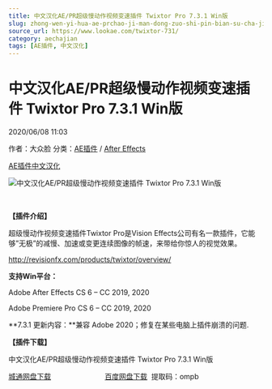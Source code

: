 ```yaml
---
title: 中文汉化AE/PR超级慢动作视频变速插件 Twixtor Pro 7.3.1 Win版
slug: zhong-wen-yi-hua-ae-prchao-ji-man-dong-zuo-shi-pin-bian-su-cha-jian-twixtor-pro-7-3-1-winban
source_url: https://www.lookae.com/twixtor-731/
category: aechajian
tags: [AE插件, 中文汉化]
---
```

# 中文汉化AE/PR超级慢动作视频变速插件 Twixtor Pro 7.3.1 Win版

2020/06/08 11:03

作者：大众脸
分类：[AE插件](https://www.lookae.com/after-effects/aechajian/) / [After Effects](https://www.lookae.com/after-effects/)

[AE插件](https://www.lookae.com/tag/ae%e6%8f%92%e4%bb%b6/)[中文汉化](https://www.lookae.com/tag/%e4%b8%ad%e6%96%87%e6%b1%89%e5%8c%96/)

![中文汉化AE/PR超级慢动作视频变速插件 Twixtor Pro 7.3.1 Win版](https://www.lookae.com/wp-content/uploads/2017/08/Twixtor6.jpg "中文汉化AE/PR超级慢动作视频变速插件 Twixtor Pro 7.3.1 Win版-LookAE.com")

﻿

**【插件介绍】**

超级慢动作视频变速插件Twixtor Pro是Vision Effects公司有名一款插件，它能够”无极”的减慢、加速或变更连续图像的帧速，来带给你惊人的视觉效果。

http://revisionfx.com/products/twixtor/overview/

**支持Win平台：**

Adobe After Effects CS 6 – CC 2019, 2020

Adobe Premiere Pro CS 6 – CC 2019, 2020

**7.3.1 更新内容：**兼容 Adobe 2020；修复在某些电脑上插件崩溃的问题.

**【插件下载】**

中文汉化AE/PR超级慢动作视频变速插件 Twixtor Pro 7.3.1 Win版

[城通网盘下载](https://089u.com/file/680462-447813288)                           [百度网盘下载](https://pan.baidu.com/s/1Sx2mRPx1iD58DMN8_EYRVA)  提取码：ompb
